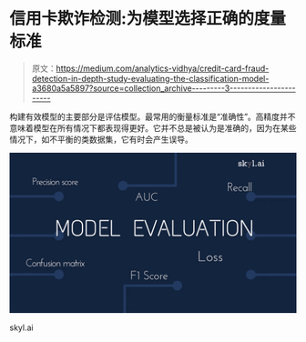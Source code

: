 # 信用卡欺诈检测:为模型选择正确的度量标准

> 原文：<https://medium.com/analytics-vidhya/credit-card-fraud-detection-in-depth-study-evaluating-the-classification-model-a3680a5a5897?source=collection_archive---------3----------------------->

构建有效模型的主要部分是评估模型。最常用的衡量标准是“准确性”。高精度并不意味着模型在所有情况下都表现得更好。它并不总是被认为是准确的，因为在某些情况下，如不平衡的类数据集，它有时会产生误导。

![](img/ffab36cb5d90909050d8b69a20ebe98a.png)

skyl.ai